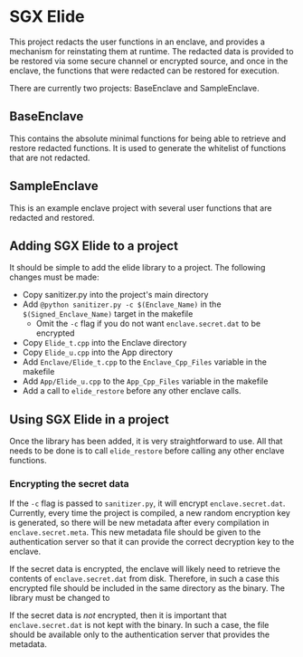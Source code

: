 # SGX Elide

This project redacts the user functions in an enclave, and provides a mechanism for reinstating them at runtime.  The redacted data is provided to be restored via some secure channel or encrypted source, and once in the enclave, the functions that were redacted can be restored for execution.

There are currently two projects: BaseEnclave and SampleEnclave.

## BaseEnclave

This contains the absolute minimal functions for being able to retrieve and restore redacted functions.  It is used to generate the whitelist of functions that are not redacted.

## SampleEnclave

This is an example enclave project with several user functions that are redacted and restored.

## Adding SGX Elide to a project

It should be simple to add the elide library to a project.  The following changes must be made:

* Copy sanitizer.py into the project's main directory
* Add `@python sanitizer.py -c $(Enclave_Name)` in the `$(Signed_Enclave_Name)` target in the makefile
  * Omit the `-c` flag if you do not want `enclave.secret.dat` to be encrypted
* Copy `Elide_t.cpp` into the Enclave directory
* Copy `Elide_u.cpp` into the App directory
* Add `Enclave/Elide_t.cpp` to the `Enclave_Cpp_Files` variable in the makefile
* Add `App/Elide_u.cpp` to the `App_Cpp_Files` variable in the makefile
* Add a call to `elide_restore` before any other enclave calls.

## Using SGX Elide in a project

Once the library has been added, it is very straightforward to use.  All that needs to be done is to call `elide_restore` before calling any other enclave functions.

### Encrypting the secret data

If the `-c` flag is passed to `sanitizer.py`, it will encrypt `enclave.secret.dat`.  Currently, every time the project is compiled, a new random encryption key is generated, so there will be new metadata after every compilation in `enclave.secret.meta`.  This new metadata file should be given to the authentication server so that it can provide the correct decryption key to the enclave.

If the secret data is encrypted, the enclave will likely need to retrieve the contents of `enclave.secret.dat` from disk.  Therefore, in such a case this encrypted file should be included in the same directory as the binary.  The library must be changed to 

If the secret data is *not* encrypted, then it is important that `enclave.secret.dat` is not kept with the binary.  In such a case, the file should be available only to the authentication server that provides the metadata.
